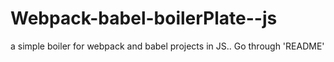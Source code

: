 # Webpack-babel-boilerPlate--js
a simple boiler for webpack and babel projects in JS.. Go through 'README'
